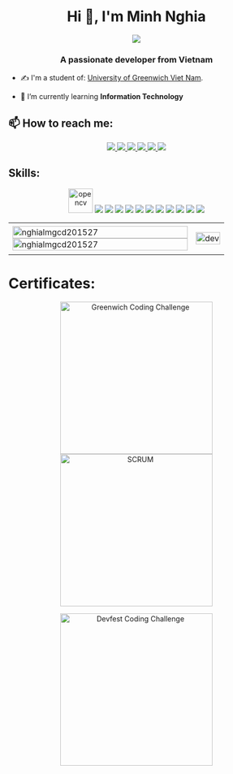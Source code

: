 <h1 align="center">Hi 👋, I'm Minh Nghia</h1>
<p align="center"><img src="https://img.icons8.com/color/48/000000/vietnam-circular.png"/></p>
<h3 align="center">A passionate developer from Vietnam </h3>

- ✍ I'm a student of: [University of Greenwich Viet Nam](https://greenwich.edu.vn/en/english/).

- 🌱 I’m currently learning **Information Technology**


## 📫 How to reach me:

<p align="center">
  <a href="#" target="_blank">
    <img src="https://img.icons8.com/fluent/48/000000/linkedin.png"/>
  </a>
  <a href="https://www.facebook.com/leemynnghia/" alt="Facebook">
    <img src="https://img.icons8.com/fluent/48/000000/facebook-new.png" target="_blank" />
  </a> 
  <a href="https://github.com/nghialmgcd201527" alt="Github">
    <img src="https://img.icons8.com/fluent/48/000000/github.png"/>
  </a> 
  <a href="#" alt="Youtube channel" target="_blank" >
    <img src="https://img.icons8.com/fluent/48/000000/youtube-play.png"/>
  </a>
  <a href="" alt="Kaggle" target="_blank" >
    <img src="https://img.icons8.com/windows/48/000000/kaggle.png"/>
  </a>
  <a href="mailto:lmnghia911@gmail.com" alt="Email">
    <img src="https://img.icons8.com/fluent/48/000000/mailing.png"/>
  </a>
</p>

## Skills:
<p align="center">
  <img src="https://www.vectorlogo.zone/logos/opencv/opencv-icon.svg" alt="opencv" width="48" height="48"/> 
  <img src="https://img.icons8.com/color/48/000000/microsoft-sql-server.png"/>
  <img src="https://img.icons8.com/color/48/000000/mysql-logo.png"/>
  <img src="https://img.icons8.com/color/48/000000/mongodb.png"/>
  <img src="https://img.icons8.com/fluent/48/000000/matlab.png"/>
  <img src="https://img.icons8.com/color/48/000000/git.png"/>
  <img src="https://img.icons8.com/color/48/000000/github-2.png"/>
  <img src="https://img.icons8.com/color/48/000000/visual-studio-code-2019.png"/>
  <img src="https://img.icons8.com/color/48/000000/visual-studio-2019.png"/>
  <img src="https://img.icons8.com/dusk/48/000000/anaconda.png"/>
  <img src="https://img.icons8.com/fluent/48/000000/spyder-ide.png"/>
  <img src="https://img.icons8.com/color/48/000000/trello.png"/>
</p>

<table style="width:100%;">
  <tr>
    <td>
      <img src="https://github-readme-stats.vercel.app/api/top-langs/?username=nghialmgcd201527&bg_color=FFFFFF00&text_color=179fa3&layout=compact&hide=CSS&langs_count=10&custom_title=Top%20ngôn%20ngữ%20được%20dùng" alt="nghialmgcd201527" width="100%"/>
      <img src="https://github-readme-stats.vercel.app/api?username=nghialmgcd201527&bg_color=FFFFFF00&text_color=179fa3&show_icons=true&count_private=true&include_all_commits=true&custom_title=Hoạt%20động%20trên%20Github" alt="nghialmgcd201527" width="100%"/>
    </td>
    <td>
      <p align="center"> 
        <img src="https://cdn.dribbble.com/users/1059583/screenshots/4171367/coding-freak.gif" alt="dev" width="100%"/>
      </p>
    </td>
  </tr>
</table>

# Certificates:

<p align="center">
  <a href="https://www.facebook.com/FGW.GHz/photos/286332516660053">
    <img alt="Greenwich Coding Challenge" title="Greenwich Coding Challenge" src="https://scontent.fdad3-4.fna.fbcdn.net/v/t39.30808-6/241225717_286332466660058_8848322911513175888_n.jpg?_nc_cat=104&ccb=1-7&_nc_sid=730e14&_nc_ohc=_IEsRyuYhLsAX84NmbU&_nc_ht=scontent.fdad3-4.fna&oh=00_AT_Z-yqI5RtUgrIdly-Eq_AuQbHJhM88_Hw4lNPPCDJ--w&oe=62E3C479" width="300px" />
  </a>
  <a href="#">
    <img alt="SCRUM" title="SCRUM" src="https://scontent.fdad3-4.fna.fbcdn.net/v/t39.30808-6/295654038_1595726437495759_2858949229664141518_n.jpg?stp=cp1_dst-jpg&_nc_cat=101&ccb=1-7&_nc_sid=8bfeb9&_nc_ohc=PPiP2Dvl1UMAX9udPuR&_nc_ht=scontent.fdad3-4.fna&oh=00_AT_n0pv-ewF1nFNNqNegI1RF4WFkEJsQAgb6kMil_OMoLQ&oe=62E31408" width="300px" />
  </a>
</p>

<p align="center">
  <a href="#">
    <img alt="Devfest Coding Challenge" title="Devfest Coding Challenge" src="https://scontent.fdad3-4.fna.fbcdn.net/v/t39.30808-6/294672622_1595729027495500_816717049778495799_n.jpg?stp=cp1_dst-jpg&_nc_cat=111&ccb=1-7&_nc_sid=8bfeb9&_nc_ohc=ofpPWonELyYAX_jA62f&_nc_ht=scontent.fdad3-4.fna&oh=00_AT8lszGL757cva5zczk4v7QssumhGgFGkHz6PP6C4LZ2tw&oe=62E3195F" width="300px" />
  </a>
</p>
</p>
